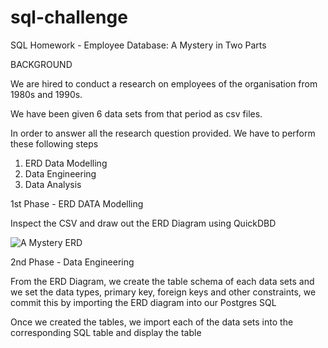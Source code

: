 # sql-challenge


SQL Homework - Employee Database: A Mystery in Two Parts

BACKGROUND

We are hired to conduct a research on employees of the organisation from 1980s and 1990s.

We have been given 6 data sets from that period as csv files.

In order to answer all the research question provided. We have to perform these following steps

1. ERD Data Modelling 
2. Data Engineering
3. Data Analysis


1st Phase - ERD DATA Modelling

Inspect the CSV and draw out the ERD Diagram using QuickDBD

![A Mystery ERD](https://user-images.githubusercontent.com/83207549/125291304-94589480-e364-11eb-8a09-5aa06b276e19.png)


2nd Phase - Data Engineering

From the ERD Diagram, we create the table schema of each data sets and we set the data types, primary key, foreign keys and other constraints, we commit this by importing the  ERD diagram into our Postgres SQL

Once we created the tables, we import each of the data sets into the corresponding SQL table and display the table


